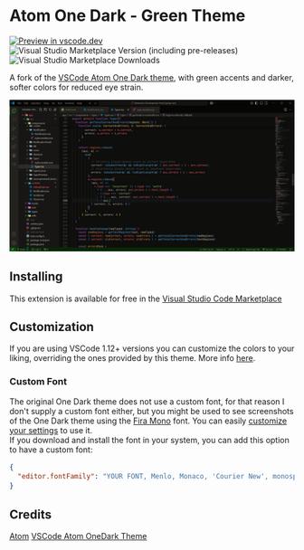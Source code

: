# Atom One Dark - Green Theme

[![Preview in vscode.dev](https://img.shields.io/badge/preview%20in-vscode.dev-brightgreen)](https://vscode.dev/theme/pierce-martin.vscode-theme-onedark-green)
![Visual Studio Marketplace Version (including pre-releases)](https://img.shields.io/visual-studio-marketplace/v/pierce-martin.vscode-theme-onedark-green)
![Visual Studio Marketplace Downloads](https://img.shields.io/visual-studio-marketplace/d/pierce-martin.vscode-theme-onedark-green)

A fork of the [VSCode Atom One Dark theme](https://github.com/akamud/vscode-theme-onedark), with green accents and darker, softer colors for reduced eye strain.

![Screenshot](https://raw.githubusercontent.com/pnm122/vscode-theme-onedark-green/refs/heads/master/screenshots/example.png)

## Installing

This extension is available for free in the [Visual Studio Code Marketplace](https://marketplace.visualstudio.com/items?itemName=pierce-martin.vscode-theme-onedark-green)

## Customization

If you are using VSCode 1.12+ versions you can customize the colors to your liking, overriding the ones provided by this theme. More info [here](https://code.visualstudio.com/docs/getstarted/theme-color-reference).

### Custom Font

The original One Dark theme does not use a custom font, for that reason I don't supply a custom font either, but you might be used to see screenshots of the One Dark theme using the [Fira Mono](https://github.com/mozilla/Fira) font. You can easily [customize your settings](https://code.visualstudio.com/docs/getstarted/settings) to use it.  
If you download and install the font in your system, you can add this option to have a custom font:

```json
{
  "editor.fontFamily": "YOUR FONT, Menlo, Monaco, 'Courier New', monospace"
}
```

## Credits

[Atom](https://github.com/atom)
[VSCode Atom OneDark Theme](https://github.com/akamud/vscode-theme-onedark)
